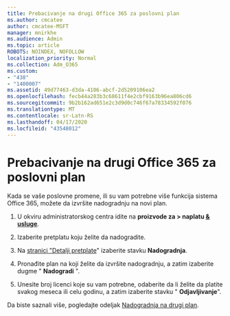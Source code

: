 ```yaml
---
title: Prebacivanje na drugi Office 365 za poslovni plan
ms.author: cmcatee
author: cmcatee-MSFT
manager: mnirkhe
ms.audience: Admin
ms.topic: article
ROBOTS: NOINDEX, NOFOLLOW
localization_priority: Normal
ms.collection: Adm_O365
ms.custom:
- "438"
- "1400007"
ms.assetid: 49d77463-d3da-4106-abcf-2d5209106ea2
ms.openlocfilehash: fecb44a283b3c68611f4e2cbf9163b96ea806cd6
ms.sourcegitcommit: 9b2b162ad651e2c3d9d0c746f67a78334592f076
ms.translationtype: MT
ms.contentlocale: sr-Latn-RS
ms.lasthandoff: 04/17/2020
ms.locfileid: "43548012"
---
```

# <a name="switch-to-a-different-office-365-for-business-plan"></a>Prebacivanje na drugi Office 365 za poslovni plan

Kada se vaše poslovne promene, ili su vam potrebne više funkcija sistema Office 365, možete da izvršite nadogradnju na novi plan.
  
1. U okviru administratorskog centra idite na **proizvode za \> naplatu [& usluge](https://go.microsoft.com/fwlink/p/?linkid=842054)**.

2. Izaberite pretplatu koju želite da nadogradite.

3. Na [stranici "Detalji pretplate](https://admin.microsoft.com/AdminPortal/Home#/subscriptions/webdirect%252F0dbaa202-d590-4529-98c2-a5e2ebaac702)" izaberite stavku **Nadogradnja**.

4. Pronađite plan na koji želite da izvršite nadogradnju, a zatim izaberite dugme " **Nadogradi** ".

5. Unesite broj licenci koje su vam potrebne, odaberite da li želite da platite svakog meseca ili celu godinu, a zatim izaberite stavku " **Odjavljivanje**".

Da biste saznali više, pogledajte odeljak [Nadogradnja na drugi plan](https://docs.microsoft.com/office365/admin/subscriptions-and-billing/upgrade-to-different-plan).

